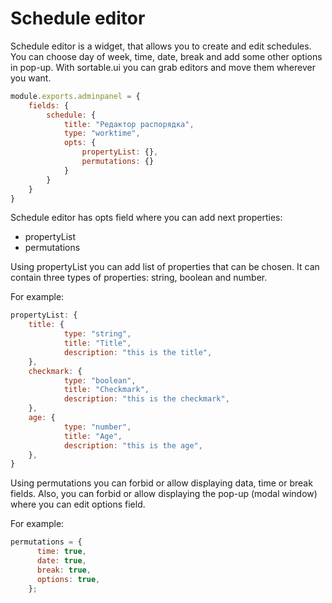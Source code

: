 # Schedule editor

Schedule editor is a widget, that allows you to create and edit schedules.
You can choose day of week, time, date, break and add some other options in 
pop-up. With sortable.ui you can grab editors and move them wherever you want.

```javascript
module.exports.adminpanel = {
    fields: {
        schedule: {
            title: "Редактор распорядка",
            type: "worktime",
            opts: {
                propertyList: {},
                permutations: {}
            }
        }
    }
}
```

Schedule editor has opts field where you can add next properties:
+ propertyList
+ permutations

Using propertyList you can add list of properties that can be chosen.
It can contain three types of properties: string, boolean and number.

For example:
```javascript
propertyList: {
    title: {
            type: "string", 
            title: "Title",
            description: "this is the title",
    },
    checkmark: {
            type: "boolean",
            title: "Checkmark",
            description: "this is the checkmark",
    },
    age: {
            type: "number",
            title: "Age",
            description: "this is the age",
    },
}
```

Using permutations you can forbid or allow displaying data, 
time or break fields. Also, you can forbid or allow displaying
the pop-up (modal window) where you can edit options field.

For example:
```javascript
permutations = {
      time: true,
      date: true,
      break: true,
      options: true,
    };
```


